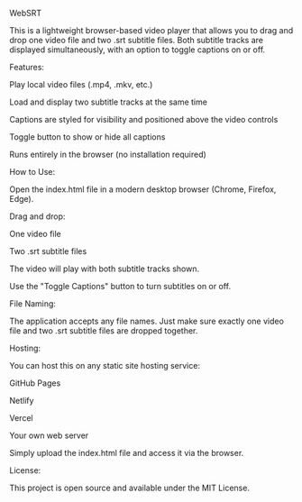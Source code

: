 WebSRT

This is a lightweight browser-based video player that allows you to drag and drop one video file and two .srt subtitle files. Both subtitle tracks are displayed simultaneously, with an option to toggle captions on or off.

Features:

Play local video files (.mp4, .mkv, etc.)

Load and display two subtitle tracks at the same time

Captions are styled for visibility and positioned above the video controls

Toggle button to show or hide all captions

Runs entirely in the browser (no installation required)

How to Use:

Open the index.html file in a modern desktop browser (Chrome, Firefox, Edge).

Drag and drop:

One video file

Two .srt subtitle files

The video will play with both subtitle tracks shown.

Use the "Toggle Captions" button to turn subtitles on or off.

File Naming:

The application accepts any file names. Just make sure exactly one video file and two .srt subtitle files are dropped together.

Hosting:

You can host this on any static site hosting service:

GitHub Pages

Netlify

Vercel

Your own web server

Simply upload the index.html file and access it via the browser.

License:

This project is open source and available under the MIT License.

